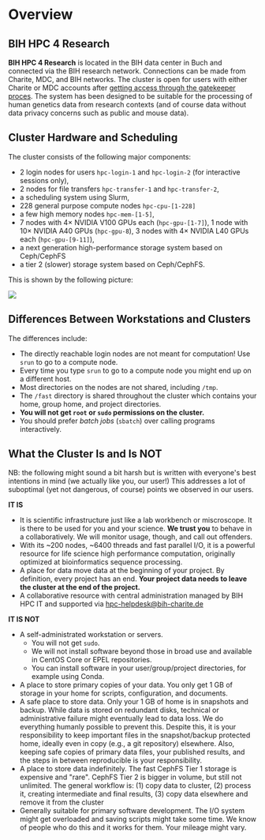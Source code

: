 # Overview
## BIH HPC 4 Research
**BIH HPC 4 Research** is located in the BIH data center in Buch and connected via the BIH research network.
Connections can be made from Charite, MDC, and BIH networks.
The cluster is open for users with either Charite or MDC accounts after [getting access through the gatekeeper proces](../admin/getting-access.md).
The system has been designed to be suitable for the processing of human genetics data from research contexts (and of course data without data privacy concerns such as public and mouse data).

## Cluster Hardware and Scheduling

The cluster consists of the following major components:

- 2 login nodes for users `hpc-login-1` and `hpc-login-2` (for interactive sessions only),
- 2 nodes for file transfers `hpc-transfer-1` and `hpc-transfer-2`,
- a scheduling system using Slurm,
- 228 general purpose compute nodes `hpc-cpu-[1-228]`
- a few high memory nodes `hpc-mem-[1-5]`,
- 7 nodes with 4× NVIDIA V100 GPUs each (`hpc-gpu-[1-7]`), 1 node with 10× NVIDIA A40 GPUs (`hpc-gpu-8`), 3 nodes with 4× NVIDIA L40 GPUs each (`hpc-gpu-[9-11]`), 
- a next generation high-performance storage system based on Ceph/CephFS
- a tier 2 (slower) storage system based on Ceph/CephFS.

This is shown by the following picture:

![](figures/Cluster_Layout.png)

## Differences Between Workstations and Clusters

The differences include:

- The directly reachable login nodes are not meant for computation!
  Use `srun` to go to a compute node.
- Every time you type `srun` to go to a compute node you might end up on a different host.
- Most directories on the nodes are not shared, including `/tmp`.
- The `/fast` directory is shared throughout the cluster which contains your home, group home, and project directories.
- **You will not get `root` or `sudo` permissions on the cluster.**
- You should prefer *batch jobs* (`sbatch`) over calling programs interactively.

## What the Cluster Is and Is NOT

NB: the following might sound a bit harsh but is written with everyone's best intentions in mind (we actually like you, our user!)
This addresses a lot of suboptimal (yet not dangerous, of course) points we observed in our users.

**IT IS**

- It is scientific infrastructure just like a lab workbench or miscroscope.
  It is there to be used for you and your science.
  **We trust you** to behave in a collaboratively.
  We will monitor usage, though, and call out offenders.
- With its ~200 nodes, ~6400 threads and fast parallel I/O, it is a powerful resource for life science high performance computation, originally optimized at bioinformatics sequence processing.
- A place for data move data at the beginning of your project.
  By definition, every project has an end.
  **Your project data needs to leave the cluster at the end of the project.**
- A collaborative resource with central administration managed by BIH HPC IT and supported via hpc-helpdesk@bih-charite.de

**IT IS NOT**

- A self-administrated workstation or servers.
    - You will not get `sudo`.
    - We will not install software beyond those in broad use and available in CentOS Core or EPEL repositories.
    - You can install software in your user/group/project directories, for example using Conda.
- A place to store primary copies of your data.
  You only get 1 GB of storage in your home for scripts, configuration, and documents.
- A safe place to store data.
  Only your 1 GB of home is in snapshots and backup.
  While data is stored on redundant disks, technical or administrative failure might eventually lead to data loss.
  We do everything humanly possible to prevent this.
  Despite this, it is your responsibility to keep important files in the snapshot/backup protected home, ideally even in copy (e.g., a git repository) elsewhere.
  Also, keeping safe copies of primary data files, your published results, and the steps in between reproducible is your responsibility.
- A place to store data indefinitely.
  The fast CephFS Tier 1 storage is expensive and "rare".
  CephFS Tier 2 is bigger in volume, but still not unlimited.
  The general workflow is: (1) copy data to cluster, (2) process it, creating intermediate and final results, (3) copy data elsewhere and remove it from the cluster
- Generally suitable for primary software development.
  The I/O system might get overloaded and saving scripts might take some time.
  We know of people who do this and it works for them.
  Your mileage might vary.
